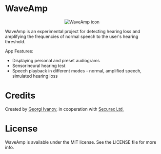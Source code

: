 WaveAmp
=======
<p align="center">
<img src="http://i.imgur.com/kZ5vsnL.png" alt="WaveAmp icon"/>
</p>
WaveAmp is an experimental project for detecting hearing loss and amplifying the frequencies of normal speech to the user's hearing threshold. 

App Features:

* Displaying personal and preset audiograms
* Sensorineural hearing test
* Speech playback in different modes - normal, amplified speech, simulated hearing loss

Credits
=======

Created by [Georgi Ivanov](http://georgi-ivanov.com), in cooperation with [Securax Ltd.](http://www.zoiper.com/en)

License
=======

WaveAmp is available under the MIT license. See the LICENSE file for more info.